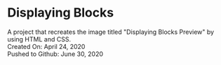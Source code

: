 # Displaying Blocks
A project that recreates the image titled "Displaying Blocks Preview" by using HTML and CSS.\
Created On: April 24, 2020\
Pushed to Github: June 30, 2020
